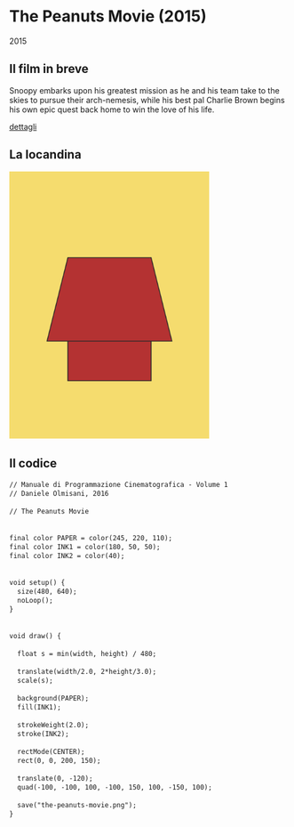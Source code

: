 # The Peanuts Movie (2015)

2015

## Il film in breve
Snoopy embarks upon his greatest mission as he and his team take to the skies to pursue their arch-nemesis, while his best pal Charlie Brown begins his own epic quest back home to win the love of his life.

[dettagli](https://www.imdb.com/title/tt2452042/)

## La locandina
<img src="the-peanuts-movie.png"  width="360px" title="The Peanuts Movie">


## Il codice
```processing
// Manuale di Programmazione Cinematografica - Volume 1
// Daniele Olmisani, 2016

// The Peanuts Movie


final color PAPER = color(245, 220, 110);
final color INK1 = color(180, 50, 50);
final color INK2 = color(40);


void setup() {
  size(480, 640);
  noLoop();
}


void draw() {
  
  float s = min(width, height) / 480;
  
  translate(width/2.0, 2*height/3.0);
  scale(s);
  
  background(PAPER);
  fill(INK1);
  
  strokeWeight(2.0);
  stroke(INK2);
  
  rectMode(CENTER);
  rect(0, 0, 200, 150);
  
  translate(0, -120);
  quad(-100, -100, 100, -100, 150, 100, -150, 100);
  
  save("the-peanuts-movie.png");
}
```
